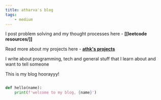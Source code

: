 ```yaml
---
title: atharva's blog
tags:
    - medium
---
```


I post problem solving and my thought processes here - **[[leetcode resources/]]**

Read more about my projects here - **[athk's projects](https://athk.dev)**

I write about programming, tech and general stuff that I learn about and want to tell someone

This is my blog hoorayyy!


```python

def hello(name):
    print(f'welcome to my blog, {name}')

```
